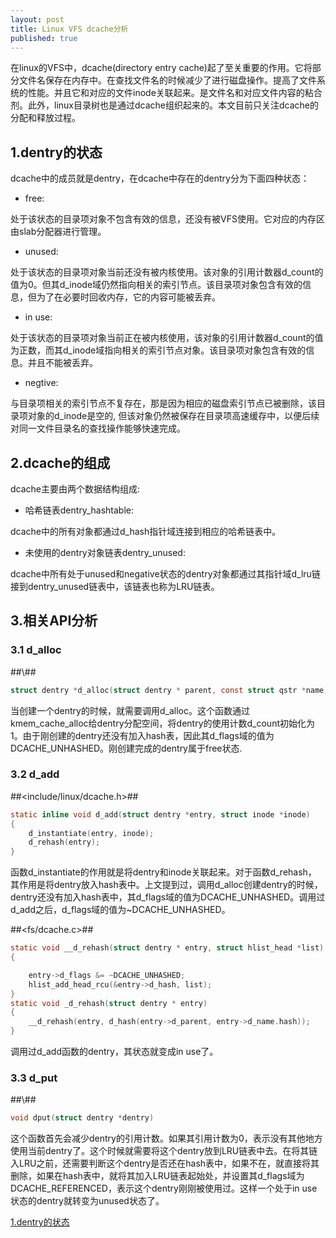 ```yaml
---
layout: post
title: Linux VFS dcache分析
published: true
---
```


在linux的VFS中，dcache(directory entry cache)起了至关重要的作用。它将部分文件名保存在内存中。在查找文件名的时候减少了进行磁盘操作。提高了文件系统的性能。并且它和对应的文件inode关联起来。是文件名和对应文件内容的粘合剂。此外，linux目录树也是通过dcache组织起来的。本文目前只关注dcache的分配和释放过程。
<h2 id="1">1.dentry的状态</h2>
dcache中的成员就是dentry，在dcache中存在的dentry分为下面四种状态：

- free:

处于该状态的目录项对象不包含有效的信息，还没有被VFS使用。它对应的内存区由slab分配器进行管理。

- unused:

处于该状态的目录项对象当前还没有被内核使用。该对象的引用计数器d\_count的值为0。但其d\_inode域仍然指向相关的索引节点。该目录项对象包含有效的信息，但为了在必要时回收内存，它的内容可能被丢弃。
      
- in use:

处于该状态的目录项对象当前正在被内核使用，该对象的引用计数器d\_count的值为正数，而其d\_inode域指向相关的索引节点对象。该目录项对象包含有效的信息。并且不能被丢弃。

- negtive:

与目录项相关的索引节点不复存在，那是因为相应的磁盘索引节点已被删除，该目录项对象的d\_inode是空的, 但该对象仍然被保存在目录项高速缓存中，以便后续对同一文件目录名的查找操作能够快速完成。

<h2 id="2">2.dcache的组成</h2>
dcache主要由两个数据结构组成:

- 哈希链表dentry_hashtable:

dcache中的所有对象都通过d\_hash指针域连接到相应的哈希链表中。

- 未使用的dentry对象链表dentry\_unused:

dcache中所有处于unused和negative状态的dentry对象都通过其指针域d\_lru链接到dentry\_unused链表中，该链表也称为LRU链表。

<h2 id="3">3.相关API分析</h2>
<h3 id="3.1">3.1 d_alloc</h3>
##\<fs/dcache.c>##

```c
struct dentry *d_alloc(struct dentry * parent, const struct qstr *name)
```
当创建一个dentry的时候，就需要调用d\_alloc。这个函数通过kmem_cache_alloc给dentry分配空间，将dentry的使用计数d\_count初始化为1。由于刚创建的dentry还没有加入hash表，因此其d\_flags域的值为DCACHE_UNHASHED。刚创建完成的dentry属于free状态.

<h3 id="3.2">3.2 d_add</h3>

##\<include/linux/dcache.h>##

```c
static inline void d_add(struct dentry *entry, struct inode *inode)
{
	d_instantiate(entry, inode);
	d_rehash(entry);
}
```
函数d\_instantiate的作用就是将dentry和inode关联起来。对于函数d\_rehash，
其作用是将dentry放入hash表中。上文提到过，调用d\_alloc创建dentry的时候，dentry还没有加入hash表中，其d\_flags域的值为DCACHE\_UNHASHED。调用过d\_add之后，d\_flags域的值为~DCACHE\_UNHASHED。

##\<fs/dcache.c>##

```c
static void __d_rehash(struct dentry * entry, struct hlist_head *list)
{

 	entry->d_flags &= ~DCACHE_UNHASHED;
 	hlist_add_head_rcu(&entry->d_hash, list);
}
static void _d_rehash(struct dentry * entry)
{
	__d_rehash(entry, d_hash(entry->d_parent, entry->d_name.hash));
}
```
调用过d\_add函数的dentry，其状态就变成in use了。
<h3 id="3.3">3.3 d_put</h3>
##\<fs/dcache.c>##

```c
void dput(struct dentry *dentry)
```
这个函数首先会减少dentry的引用计数。如果其引用计数为0，表示没有其他地方使用当前dentry了。这个时候就需要将这个dentry放到LRU链表中去。在将其链入LRU之前，还需要判断这个dentry是否还在hash表中，如果不在，就直接将其删除，如果在hash表中，就将其加入LRU链表起始处，并设置其d\_flags域为DCACHE_REFERENCED，表示这个dentry刚刚被使用过。这样一个处于in use状态的dentry就转变为unused状态了。

[1.dentry的状态](#1)